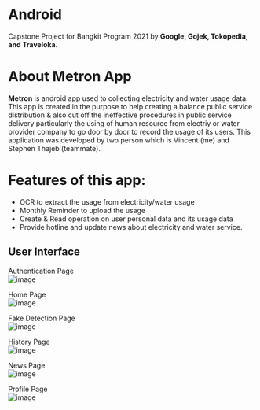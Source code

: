 # Android
Capstone Project for Bangkit Program 2021 by **Google, Gojek, Tokopedia, and Traveloka**.

# About Metron App</br>
**Metron** is android app used to collecting electricity and water usage data.
This app is created in the purpose to help creating a balance public service 
distribution & also cut off the ineffective procedures in public service delivery
particularly the using of human resource from electriy or water provider company
to go door by door to record the usage of its users. This application was developed 
by two person which is Vincent (me) and Stephen Thajeb (teammate).

# Features of this app:
- OCR to extract the usage from electricity/water usage
- Monthly Reminder to upload the usage
- Create & Read operation on user personal data and its usage data
- Provide hotline and update news about electricity and water service.

## User Interface
Authentication Page <br />
![image](https://user-images.githubusercontent.com/47893326/121210081-959a2b80-c8a5-11eb-9337-599a03f3b563.png)

Home Page <br />
![image](https://user-images.githubusercontent.com/47893326/121210243-b793ae00-c8a5-11eb-912f-4b2b2a528020.png)

Fake Detection Page <br />
![image](https://user-images.githubusercontent.com/47893326/121210305-c4b09d00-c8a5-11eb-821e-d940215847bc.png)

History Page <br />
![image](https://user-images.githubusercontent.com/47893326/121210363-d1cd8c00-c8a5-11eb-8098-8627ff34032b.png)

News Page <br />
![image](https://user-images.githubusercontent.com/47893326/121210476-e9a51000-c8a5-11eb-8171-074e48c28e7c.png)

Profile Page <br />
![image](https://user-images.githubusercontent.com/47893326/121210589-fd507680-c8a5-11eb-81fd-28cc4e1fdcbb.png)






